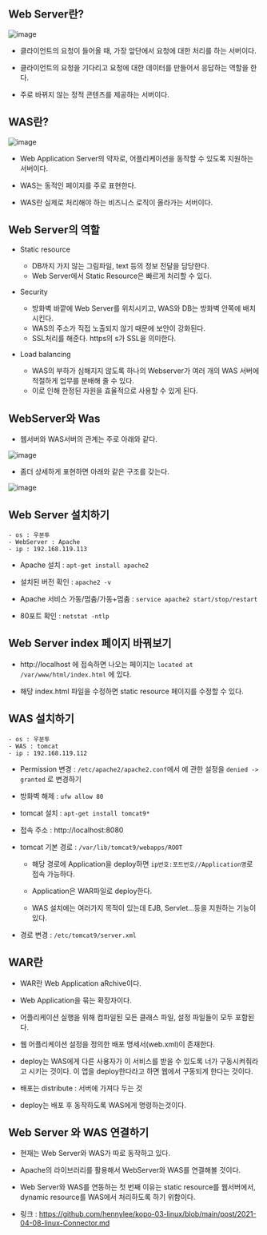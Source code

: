 
## Web Server란?

![image](https://user-images.githubusercontent.com/77392444/117099123-53179780-adab-11eb-8a65-14fc94c18e4a.png)


- 클라이언트의 요청이 들어올 때, 가장 앞단에서 요청에 대한 처리를 하는 서버이다. 

- 클라이언트의 요청을 기다리고 요청에 대한 데이터를 만들어서 응답하는 역할을 한다. 

- 주로 바뀌지 않는 정적 콘텐츠를 제공하는 서버이다. 

## WAS란?

![image](https://user-images.githubusercontent.com/77392444/117099127-590d7880-adab-11eb-891e-fa22b2e05829.png)


- Web Application Server의 약자로, 어플리케이션을 동작할 수 있도록 지원하는 서버이다. 

- WAS는 동적인 페이지를 주로 표현한다. 

- WAS란 실제로 처리해야 하는 비즈니스 로직이 올라가는 서버이다. 


## Web Server의 역할
- Static resource
  - DB까지 가지 않는 그림파일,  text 등의 정보 전달을 담당한다. 
  - Web Server에서 Static Resource은 빠르게 처리할 수 있다.

- Security
  - 방화벽 바깥에 Web Server를 위치시키고, WAS와 DB는 방화벽 안쪽에 배치시킨다. 
  - WAS의 주소가 직접 노출되지 않기 때문에 보안이 강화된다. 
  - SSL처리를 해준다. https의 s가 SSL을 의미한다. 

- Load balancing
  - WAS의 부하가 심해지지 않도록 하나의 Webserver가 여러 개의 WAS 서버에 적절하게 업무를 분배해 줄 수 있다.
  - 이로 인해 한정된 자원을 효율적으로 사용할 수 있게 된다. 


## WebServer와 Was

- 웹서버와 WAS서버의 관계는 주로 아래와 같다. 

![image](https://user-images.githubusercontent.com/77392444/114024060-9535e200-98ae-11eb-8c26-f25a3887b00d.jpeg)

- 좀더 상세하게 표현하면 아래와 같은 구조를 갖는다.

![image](https://user-images.githubusercontent.com/77392444/114024458-0b3a4900-98af-11eb-913d-ba43be2a53bd.jpeg)



## Web Server 설치하기

```
- os : 우분투
- WebServer : Apache
- ip : 192.168.119.113
```

- Apache 설치 : `apt-get install apache2`

- 설치된 버전 확인 : `apache2 -v`

- Apache 서비스 가동/멈춤/가동+멈춤 : `service apache2 start/stop/restart`

- 80포트 확인 : `netstat -ntlp`

## Web Server index 페이지 바꿔보기
- http://localhost 에 접속하면 나오는 페이지는 `located at /var/www/html/index.html` 에 있다.

- 해당 index.html 파일을 수정하면 static resource 페이지를 수정할 수 있다.



## WAS 설치하기

```
- os : 우분투
- WAS : tomcat
- ip : 192.168.119.112
```

- Permission 변경 : `/etc/apache2/apache2.conf`에서 <Directory>에 관한 설정을 `denied -> granted` 로 변경하기

- 방화벽 해제 : `ufw allow 80`

- tomcat 설치 : `apt-get install tomcat9*`

- 접속 주소 : http://localhost:8080  

- tomcat 기본 경로 : `/var/lib/tomcat9/webapps/ROOT`

  - 해당 경로에 Application을 deploy하면 `ip번호:포트번호//Application명`로 접속 가능하다.

  - Application은 WAR파일로 deploy한다. 
  
  - WAS 설치에는 여러가지 목적이 있는데 EJB, Servlet...등을 지원하는 기능이 있다.

- 경로 변경 : `/etc/tomcat9/server.xml`


## WAR란

- WAR란 Web Application aRchive이다. 

- Web Application을 묶는 확장자이다. 

- 어플리케이션 실행을 위해 컴파일된 모든 클래스 파일, 설정 파일들이 모두 포함된다.

- 웹 어플리케이션 설정을 정의한 배포 명세서(web.xml)이 존재한다. 

- deploy는 WAS에게 다른 사용자가 이 서비스를 받을 수 있도록 너가 구동시켜줘라고 시키는 것이다. 이 앱을 deploy한다라고 하면 웹에서 구동되게 한다는 것이다. 

- 배포는 distribute : 서버에 가져다 두는 것

- deploy는 배포 후 동작하도록 WAS에게 명령하는것이다.


## Web Server 와 WAS 연결하기
- 현재는 Web Server와 WAS가 따로 동작하고 있다. 

- Apache의 라이브러리를 활용해서 WebServer와 WAS를 연결해볼 것이다. 

- Web Server와 WAS를 연동하는 첫 번째 이유는 static resource를 웹서버에서, dynamic resource를 WAS에서 처리하도록 하기 위함이다. 

- 링크 : https://github.com/hennylee/kopo-03-linux/blob/main/post/2021-04-08-linux-Connector.md
